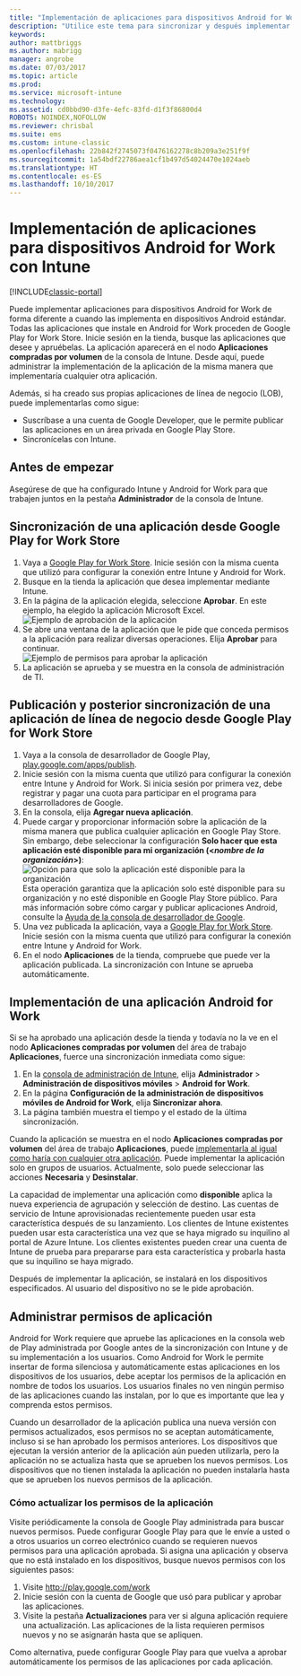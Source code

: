 ```yaml
---
title: "Implementación de aplicaciones para dispositivos Android for Work"
description: "Utilice este tema para sincronizar y después implementar aplicaciones para dispositivos Android for Work desde Google Play for Work Store."
keywords: 
author: mattbriggs
ms.author: mabrigg
manager: angrobe
ms.date: 07/03/2017
ms.topic: article
ms.prod: 
ms.service: microsoft-intune
ms.technology: 
ms.assetid: cd0bbd90-d3fe-4efc-83fd-d1f3f86800d4
ROBOTS: NOINDEX,NOFOLLOW
ms.reviewer: chrisbal
ms.suite: ems
ms.custom: intune-classic
ms.openlocfilehash: 22b842f2745073f0476162278c8b209a3e251f9f
ms.sourcegitcommit: 1a54bdf22786aea1cf1b497d54024470e1024aeb
ms.translationtype: HT
ms.contentlocale: es-ES
ms.lasthandoff: 10/10/2017
---
```

# <a name="how-to-deploy-apps-to-android-for-work-devices-with-intune"></a>Implementación de aplicaciones para dispositivos Android for Work con Intune

[!INCLUDE[classic-portal](../includes/classic-portal.md)]

Puede implementar aplicaciones para dispositivos Android for Work de forma diferente a cuando las implementa en dispositivos Android estándar. Todas las aplicaciones que instale en Android for Work proceden de Google Play for Work Store. Inicie sesión en la tienda, busque las aplicaciones que desee y apruébelas.
La aplicación aparecerá en el nodo **Aplicaciones compradas por volumen** de la consola de Intune. Desde aquí, puede administrar la implementación de la aplicación de la misma manera que implementaría cualquier otra aplicación.

Además, si ha creado sus propias aplicaciones de línea de negocio (LOB), puede implementarlas como sigue:
- Suscríbase a una cuenta de Google Developer, que le permite publicar las aplicaciones en un área privada en Google Play Store.
- Sincronícelas con Intune.

## <a name="before-you-start"></a>Antes de empezar

Asegúrese de que ha configurado Intune y Android for Work para que trabajen juntos en la pestaña **Administrador** de la consola de Intune.

## <a name="synchronize-an-app-from-the-google-play-for-work-store"></a>Sincronización de una aplicación desde Google Play for Work Store


1. Vaya a [Google Play for Work Store](https://play.google.com/work). Inicie sesión con la misma cuenta que utilizó para configurar la conexión entre Intune y Android for Work.
2. Busque en la tienda la aplicación que desea implementar mediante Intune.
3. En la página de la aplicación elegida, seleccione **Aprobar**. En este ejemplo, ha elegido la aplicación Microsoft Excel.<br>
  ![Ejemplo de aprobación de la aplicación](media/approve.png)
4. Se abre una ventana de la aplicación que le pide que conceda permisos a la aplicación para realizar diversas operaciones. Elija **Aprobar** para continuar.<br>
  ![Ejemplo de permisos para aprobar la aplicación](media/approve-app-permissions.png)
5. La aplicación se aprueba y se muestra en la consola de administración de TI.

## <a name="publish-then-synchronize-a-line-of-business-app-from-the-google-play-for-work-store"></a>Publicación y posterior sincronización de una aplicación de línea de negocio desde Google Play for Work Store

1. Vaya a la consola de desarrollador de Google Play, [play.google.com/apps/publish](https://play.google.com/apps/publish).
2. Inicie sesión con la misma cuenta que utilizó para configurar la conexión entre Intune y Android for Work. Si inicia sesión por primera vez, debe registrar y pagar una cuota para participar en el programa para desarrolladores de Google.
3. En la consola, elija **Agregar nueva aplicación**.
4. Puede cargar y proporcionar información sobre la aplicación de la misma manera que publica cualquier aplicación en Google Play Store. Sin embargo, debe seleccionar la configuración **Solo hacer que esta aplicación esté disponible para mi organización (<*nombre de la organización*>)**:<br>
  ![Opción para que solo la aplicación esté disponible para la organización](media/restrict.png)<br>
Esta operación garantiza que la aplicación solo esté disponible para su organización y no esté disponible en Google Play Store público.
Para más información sobre cómo cargar y publicar aplicaciones Android, consulte la [Ayuda de la consola de desarrollador de Google](https://support.google.com/googleplay/android-developer/answer/113469).
5. Una vez publicada la aplicación, vaya a [Google Play for Work Store](https://play.google.com/work). Inicie sesión con la misma cuenta que utilizó para configurar la conexión entre Intune y Android for Work.
6. En el nodo **Aplicaciones** de la tienda, compruebe que puede ver la aplicación publicada. La sincronización con Intune se aprueba automáticamente.

## <a name="deploy-an-android-for-work-app"></a>Implementación de una aplicación Android for Work

Si se ha aprobado una aplicación desde la tienda y todavía no la ve en el nodo **Aplicaciones compradas por volumen** del área de trabajo **Aplicaciones**, fuerce una sincronización inmediata como sigue:

1. En la [consola de administración de Intune](https://manage.microsoft.com), elija **Administrador** > **Administración de dispositivos móviles** > **Android for Work**.
2. En la página **Configuración de la administración de dispositivos móviles de Android for Work**, elija **Sincronizar ahora**.
3. La página también muestra el tiempo y el estado de la última sincronización.

Cuando la aplicación se muestra en el nodo **Aplicaciones compradas por volumen** del área de trabajo **Aplicaciones**, puede [implementarla al igual como haría con cualquier otra aplicación](deploy-apps-in-microsoft-intune.md). Puede implementar la aplicación solo en grupos de usuarios. Actualmente, solo puede seleccionar las acciones **Necesaria** y **Desinstalar**.

La capacidad de implementar una aplicación como **disponible** aplica la nueva experiencia de agrupación y selección de destino. Las cuentas de servicio de Intune aprovisionadas recientemente pueden usar esta característica después de su lanzamiento. Los clientes de Intune existentes pueden usar esta característica una vez que se haya migrado su inquilino al portal de Azure Intune. Los clientes existentes pueden crear una cuenta de Intune de prueba para prepararse para esta característica y probarla hasta que su inquilino se haya migrado.

Después de implementar la aplicación, se instalará en los dispositivos especificados. Al usuario del dispositivo no se le pide aprobación.

## <a name="manage-app-permissions"></a>Administrar permisos de aplicación
Android for Work requiere que apruebe las aplicaciones en la consola web de Play administrada por Google antes de la sincronización con Intune y de su implementación a los usuarios.  Como Android for Work le permite insertar de forma silenciosa y automáticamente estas aplicaciones en los dispositivos de los usuarios, debe aceptar los permisos de la aplicación en nombre de todos los usuarios.  Los usuarios finales no ven ningún permiso de las aplicaciones cuando las instalan, por lo que es importante que lea y comprenda estos permisos.

Cuando un desarrollador de la aplicación publica una nueva versión con permisos actualizados, esos permisos no se aceptan automáticamente, incluso si se han aprobado los permisos anteriores. Los dispositivos que ejecutan la versión anterior de la aplicación aún pueden utilizarla, pero la aplicación no se actualiza hasta que se aprueben los nuevos permisos. Los dispositivos que no tienen instalada la aplicación no pueden instalarla hasta que se aprueben los nuevos permisos de la aplicación.

### <a name="how-to-update-app-permissions"></a>Cómo actualizar los permisos de la aplicación

Visite periódicamente la consola de Google Play administrada para buscar nuevos permisos. Puede configurar Google Play para que le envíe a usted o a otros usuarios un correo electrónico cuando se requieren nuevos permisos para una aplicación aprobada. Si asigna una aplicación y observa que no está instalado en los dispositivos, busque nuevos permisos con los siguientes pasos:

1. Visite http://play.google.com/work
2. Inicie sesión con la cuenta de Google que usó para publicar y aprobar las aplicaciones.
3. Visite la pestaña **Actualizaciones** para ver si alguna aplicación requiere una actualización.  Las aplicaciones de la lista requieren permisos nuevos y no se asignarán hasta que se apliquen.  

Como alternativa, puede configurar Google Play para que vuelva a aprobar automáticamente los permisos de las aplicaciones por cada aplicación. 
